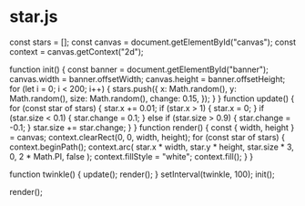 # star.js
const stars = [];
const canvas = document.getElementById("canvas");
const context = canvas.getContext("2d");

function init() {
  const banner = document.getElementById("banner");
  canvas.width = banner.offsetWidth;
  canvas.height = banner.offsetHeight;
  for (let i = 0; i < 200; i++) {
    stars.push({
      x: Math.random(),
      y: Math.random(),
      size: Math.random(),
      change: 0.15,
    });
  }
}
function update() {
  for (const star of stars) {
    star.x += 0.01;
    if (star.x > 1) {
      star.x = 0;
    }
    if (star.size < 0.1) {
      star.change = 0.1;
    } else if (star.size > 0.9) {
      star.change = -0.1;
    }
    star.size += star.change;
  }
}
function render() {
  const { width, height } = canvas;
  context.clearRect(0, 0, width, height); 
  for (const star of stars) {
    context.beginPath();
    context.arc(
      star.x * width,
      star.y * height,
      star.size * 3,
      0,
      2 * Math.PI,
      false
    );
    context.fillStyle = "white";
    context.fill();
  }
}

function twinkle() {
  update();
  render();
}
setInterval(twinkle, 100);
init();

render();
